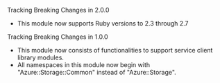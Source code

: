 Tracking Breaking Changes in 2.0.0

* This module now supports Ruby versions to 2.3 through 2.7

Tracking Breaking Changes in 1.0.0

* This module now consists of functionalities to support service client library modules.
* All namespaces in this module now begin with "Azure::Storage::Common" instead of "Azure::Storage".
